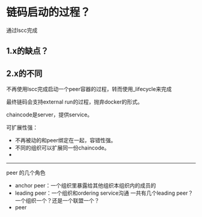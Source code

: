 # 链码启动的过程？

通过lscc完成

## 1.x的缺点？

## 2.x的不同

不再使用lscc完成启动一个peer容器的过程，转而使用_lifecycle来完成

最终链码会支持external run的过程，抛弃docker的形式。

chaincode是server，提供service。

可扩展性强：

- 不再被动的和peer绑定在一起，容错性强。
- 不同的组织可以扩展同一份chaincode。
- 

---

peer 的几个角色

- anchor peer：一个组织里暴露给其他组织本组织内的成员的
- leading peer：一个组织和ordering service沟通
  一共有几个leading peer？一个组织一个？还是一个联盟一个？
- peer

